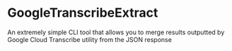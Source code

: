 # GoogleTranscribeExtract
An extremely simple CLI tool that allows you to merge results outputted by Google Cloud Transcribe utility from the JSON response
